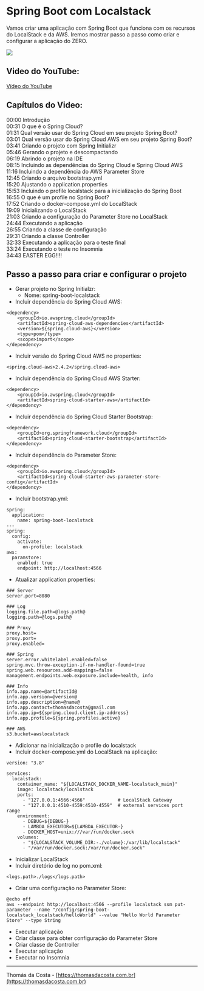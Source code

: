 # Spring Boot com Localstack

Vamos criar uma aplicação com Spring Boot que funciona com os recursos do LocalStack e da AWS. Iremos mostrar passo a passo como criar e configurar a aplicação do ZERO.

![](https://img.youtube.com/vi/Vlmjw5nifOo/0.jpg)

## Video do YouTube:

[Vídeo do YouTube](https://www.youtube.com/watch?v=Vlmjw5nifOo)

## Capítulos do Video:

00:00 Introdução<br/>
00:31 O que é o Spring Cloud?<br/>
01:31 Qual versão usar do Spring Cloud em seu projeto Spring Boot?<br/>
03:01 Qual versão usar do Spring Cloud AWS em seu projeto Spring Boot?<br/>
03:41 Criando o projeto com Spring Initializr<br/>
05:46 Gerando o projeto e descompactando<br/>
06:19 Abrindo o projeto na IDE<br/>
08:15 Incluindo as dependências do Spring Cloud e Spring Cloud AWS<br/>
11:16 Incluindo a dependência do AWS Parameter Store<br/>
12:45 Criando o arquivo bootstrap.yml<br/>
15:20 Ajustando o application.properties<br/>
15:53 Incluindo o profile localstack para a inicialização do Spring Boot<br/>
16:55 O que é um profile no Spring Boot?<br/>
17:52 Criando o docker-compose.yml do LocalStack<br/>
19:09 Inicializando o LocalStack<br/>
21:03 Criando a configuração do Parameter Store no LocalStack<br/>
24:44 Executando a aplicação<br/>
26:55 Criando a classe de configuração<br/>
29:31 Criando a classe Controller<br/>
32:33 Executando a aplicação para o teste final<br/>
33:24 Executando o teste no Insomnia<br/>
34:43 EASTER EGG!!!!<br/>

## Passo a passo para criar e configurar o projeto

- Gerar projeto no Spring Initialzr:
  - Nome: spring-boot-localstack
- Incluir dependência do Spring Cloud AWS:
```
<dependency>
    <groupId>io.awspring.cloud</groupId>
    <artifactId>spring-cloud-aws-dependencies</artifactId>
    <version>${spring.cloud-aws}</version>
    <type>pom</type>
    <scope>import</scope>
</dependency>
```
- Incluir versão do Spring Cloud AWS no properties:
```
<spring.cloud-aws>2.4.2</spring.cloud-aws>
```
- Incluir dependência do Spring Cloud AWS Starter:
```
<dependency>
    <groupId>io.awspring.cloud</groupId>
    <artifactId>spring-cloud-starter-aws</artifactId>
</dependency>
```        
- Incluir dependência do Spring Cloud Starter Bootstrap:
```
<dependency>
    <groupId>org.springframework.cloud</groupId>
    <artifactId>spring-cloud-starter-bootstrap</artifactId>
</dependency>
```
- Incluir dependência do Parameter Store:
```
<dependency>
    <groupId>io.awspring.cloud</groupId>
    <artifactId>spring-cloud-starter-aws-parameter-store-config</artifactId>
</dependency>
```
- Incluir bootstrap.yml:
```
spring:
  application:
    name: spring-boot-localstack
---
spring:
  config:
    activate:
      on-profile: localstack
aws:
  paramstore:
    enabled: true
    endpoint: http://localhost:4566
```
- Atualizar application.properties:
```
### Server
server.port=8080

### Log
logging.file.path=@logs.path@
logging.path=@logs.path@

### Proxy
proxy.host=
proxy.port=
proxy.enabled=

### Spring
server.error.whitelabel.enabled=false
spring.mvc.throw-exception-if-no-handler-found=true
spring.web.resources.add-mappings=false
management.endpoints.web.exposure.include=health, info

### Info
info.app.name=@artifactId@
info.app.version=@version@
info.app.description=@name@
info.app.contact=thomasdacosta@gmail.com
info.app.ip=${spring.cloud.client.ip-address}
info.app.profile=${spring.profiles.active}

### AWS
s3.bucket=awslocalstack
```
- Adicionar na inicialização o profile do localstack
- Incluir docker-compose.yml do LocalStack na aplicação:
```
version: "3.8"

services:
  localstack:
    container_name: "${LOCALSTACK_DOCKER_NAME-localstack_main}"
    image: localstack/localstack
    ports:
      - "127.0.0.1:4566:4566"            # LocalStack Gateway
      - "127.0.0.1:4510-4559:4510-4559"  # external services port range
    environment:
      - DEBUG=${DEBUG-}
      - LAMBDA_EXECUTOR=${LAMBDA_EXECUTOR-}
      - DOCKER_HOST=unix:///var/run/docker.sock
    volumes:
      - "${LOCALSTACK_VOLUME_DIR:-./volume}:/var/lib/localstack"
      - "/var/run/docker.sock:/var/run/docker.sock"
```
- Inicializar LocalStack
- Incluir diretório de log no pom.xml:
```
<logs.path>./logs</logs.path>
```
- Criar uma configuração no Parameter Store:
```
@echo off
aws --endpoint http://localhost:4566 --profile localstack ssm put-parameter --name "/config/spring-boot-localstack_localstack/helloWorld" --value "Hello World Parameter Store" --type String
```
- Executar aplicação
- Criar classe para obter configuração do Parameter Store
- Criar classe de Controller
- Executar aplicação
- Executar no Insomnia

---
Thomás da Costa - [https://thomasdacosta.com.br](https://thomasdacosta.com.br)
